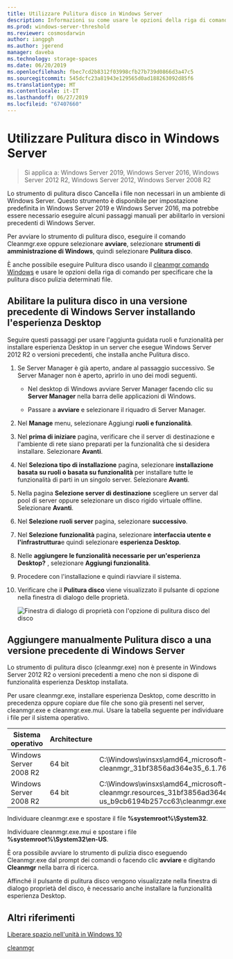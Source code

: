 ```yaml
---
title: Utilizzare Pulitura disco in Windows Server
description: Informazioni su come usare le opzioni della riga di comando per configurare lo strumento di pulitura disco (Cleanmgr.exe) per pulire automaticamente determinati file.
ms.prod: windows-server-threshold
ms.reviewer: cosmosdarwin
author: iangpgh
ms.author: jgerend
manager: daveba
ms.technology: storage-spaces
ms.date: 06/20/2019
ms.openlocfilehash: fbec7cd2b8312f03998cfb27b739d0866d3a47c5
ms.sourcegitcommit: 545dcfc23a81943e129565d0ad188263092d85f6
ms.translationtype: MT
ms.contentlocale: it-IT
ms.lasthandoff: 06/27/2019
ms.locfileid: "67407660"
---
```

# <a name="using-disk-cleanup-on-windows-server"></a>Utilizzare Pulitura disco in Windows Server

> Si applica a: Windows Server 2019, Windows Server 2016, Windows Server 2012 R2, Windows Server 2012, Windows Server 2008 R2

Lo strumento di pulitura disco Cancella i file non necessari in un ambiente di Windows Server. Questo strumento è disponibile per impostazione predefinita in Windows Server 2019 e Windows Server 2016, ma potrebbe essere necessario eseguire alcuni passaggi manuali per abilitarlo in versioni precedenti di Windows Server.

Per avviare lo strumento di pulitura disco, eseguire il comando Cleanmgr.exe oppure selezionare **avviare**, selezionare **strumenti di amministrazione di Windows**, quindi selezionare **Pulitura disco**.

È anche possibile eseguire Pulitura disco usando il [cleanmgr comando Windows](../../administration/windows-commands/cleanmgr.md) e usare le opzioni della riga di comando per specificare che la pulitura disco pulizia determinati file.

## <a name="enable-disk-cleanup-on-an-earlier-version-of-windows-server-by-installing-the-desktop-experience"></a>Abilitare la pulitura disco in una versione precedente di Windows Server installando l'esperienza Desktop

Seguire questi passaggi per usare l'aggiunta guidata ruoli e funzionalità per installare esperienza Desktop in un server che esegue Windows Server 2012 R2 o versioni precedenti, che installa anche Pulitura disco.

1. Se Server Manager è già aperto, andare al passaggio successivo. Se Server Manager non è aperto, aprirlo in uno dei modi seguenti.

   - Nel desktop di Windows avviare Server Manager facendo clic su **Server Manager** nella barra delle applicazioni di Windows.

   - Passare a **avviare** e selezionare il riquadro di Server Manager.

1. Nel **Manage** menu, selezionare Aggiungi **ruoli e funzionalità**.

1. Nel **prima di iniziare** pagina, verificare che il server di destinazione e l'ambiente di rete siano preparati per la funzionalità che si desidera installare. Selezionare **Avanti**.

1. Nel **Seleziona tipo di installazione** pagina, selezionare **installazione basata su ruoli o basata su funzionalità** per installare tutte le funzionalità di parti in un singolo server. Selezionare **Avanti**.

1. Nella pagina **Selezione server di destinazione** scegliere un server dal pool di server oppure selezionare un disco rigido virtuale offline. Selezionare **Avanti**.

1. Nel **Selezione ruoli server** pagina, selezionare **successivo**.

1. Nel **Selezione funzionalità** pagina, selezionare **interfaccia utente e l'infrastruttura**e quindi selezionare **esperienza Desktop**.

1. Nelle **aggiungere le funzionalità necessarie per un'esperienza Desktop?** , selezionare **Aggiungi funzionalità**.

1. Procedere con l'installazione e quindi riavviare il sistema.

1. Verificare che il **Pulitura disco** viene visualizzato il pulsante di opzione nella finestra di dialogo delle proprietà.

   ![Finestra di dialogo di proprietà con l'opzione di pulitura disco del disco](media/diskpropswcleanup.png)

## <a name="manually-add-disk-cleanup-to-an-earlier-version-of-windows-server"></a>Aggiungere manualmente Pulitura disco a una versione precedente di Windows Server

Lo strumento di pulitura disco (cleanmgr.exe) non è presente in Windows Server 2012 R2 o versioni precedenti a meno che non si dispone di funzionalità esperienza Desktop installata.

Per usare cleanmgr.exe, installare esperienza Desktop, come descritto in precedenza oppure copiare due file che sono già presenti nel server, cleanmgr.exe e cleanmgr.exe.mui. Usare la tabella seguente per individuare i file per il sistema operativo.

| Sistema operativo  | Architecture  | Percorso file  |
| ----------------- | -------------- | --------------- |
| Windows Server 2008 R2 | 64 bit | C:\Windows\winsxs\amd64_microsoft-windows-cleanmgr_31bf3856ad364e35_6.1.7600.16385_none_c9392808773cd7da\cleanmgr.exe 
| Windows Server 2008 R2 | 64 bit | C:\Windows\winsxs\amd64_microsoft-windows-cleanmgr.resources_31bf3856ad364e35_6.1.7600.16385_en-us_b9cb6194b257cc63\cleanmgr.exe.mui |

Individuare cleanmgr.exe e spostare il file **%systemroot%\System32**.

Individuare cleanmgr.exe.mui e spostare i file **%systemroot%\System32\en-US**.

È ora possibile avviare lo strumento di pulizia disco eseguendo Cleanmgr.exe dal prompt dei comandi o facendo clic **avviare** e digitando **Cleanmgr** nella barra di ricerca.

Affinché il pulsante di pulitura disco vengono visualizzate nella finestra di dialogo proprietà del disco, è necessario anche installare la funzionalità esperienza Desktop.

## <a name="additional-references"></a>Altri riferimenti

[Liberare spazio nell'unità in Windows 10](https://support.microsoft.com/en-us/help/12425/windows-10-free-up-drive-space)

[cleanmgr](../../administration/windows-commands/cleanmgr.md)
